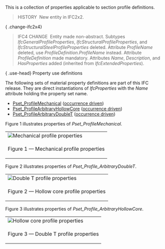 This is a collection of properties applicable to section profile definitions.

> HISTORY&nbsp; New entity in IFC2x2.

{ .change-ifc2x4}
> IFC4 CHANGE&nbsp; Entity made non-abstract. Subtypes _IfcGeneralProfileProperties_, _IfcStructuralProfileProperties_, and _IfcStructuralSteelProfileProperties_ deleted. Attribute _ProfileName_ deleted, use _ProfileDefinition.ProfileName_ instead. Attribute _ProfileDefinition_ made mandatory. Attributes _Name_, _Description_, and _HasProperties_ added (inherited from _IfcExtendedProperties_).

{ .use-head}
Property use definitions

The following sets of material property definitions are part of this IFC release. They are direct instantiations of _IfcProperties_ with the _Name_ attribute holding the property set name.

* [Pset_ProfileMechanical](../../psd/ifcprofileresource/Pset_ProfileMechanical.xml) ([occurrence driven](../../ifckernel/lexical/ifcpropertysettemplatetypeenum.htm))
* [Pset_ProfileArbitraryHollowCore](../../psd/ifcprofileresource/Pset_ProfileArbitraryHollowCore.xml) ([occurrence driven](../../ifckernel/lexical/ifcpropertysettemplatetypeenum.htm))
* [Pset_ProfileArbitraryDoubleT](../../psd/ifcprofileresource/Pset_ProfileArbitraryDoubleT.xml) ([occurrence driven](../../ifckernel/lexical/ifcpropertysettemplatetypeenum.htm))

Figure 1 illustrates properties of _Pset_ProfileMechanical_.

<table>
<tr><td><image src="../../../figures/ifcprofileproperties_mechanical.png" alt="Mechanical profile properties"></image></td></tr>
<tr><td><p class="figure">Figure 1 &mdash; Mechanical profile properties</p></td></tr>
</table>

Figure 2 illustrates properties of _Pset_Profile_ArbitraryDoubleT_.

<table>
<tr><td><image src="../../../figures/ifcprofileproperties_double_t.png" alt="Double T profile properties"></image></td></tr>
<tr><td><p class="figure">Figure 2 &mdash; Hollow core profile properties</p></td></tr>
</table>

Figure 3 illustrates properties of _Pset_Profile_ArbitraryHollowCore_.

<table>
<tr><td><image src="../../../figures/ifcprofileproperties_hollow_core.png" alt="Hollow core profile properties"></image></td></tr>
<tr><td><p class="figure">Figure 3 &mdash; Double T profile properties</p></td></tr>
</table>